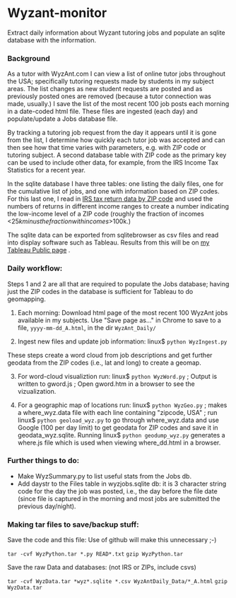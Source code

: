 # Wyzant-monitor
Extract daily information about Wyzant tutoring jobs and populate an sqlite database with the information.

### Background
As a tutor with WyzAnt.com I can view a list of online tutor jobs throughout the USA;
specifically tutoring requests made by students in my subject areas.
The list changes as new student requests are posted and as previously posted ones are removed
(because a tutor connection was made, usually.) I save the list of the most recent 100 job posts
each morning in a date-coded html file. These files are ingested (each day) and populate/update
a Jobs database file.

By tracking a tutoring job request from the day it appears until it is gone from the list,
I determine how quickly each tutor job was accepted and can then see how that time varies with parameters,
e.g. with ZIP code or tutoring subject. A second database table with ZIP code as the primary key
can be used to include other data, for example, from the IRS Income Tax Statistics for a recent year.

In the sqlite database I have three tables: one listing the daily files, one for the cumulative list of jobs,
and one with information based on ZIP codes.  For this last one, I read in [IRS tax return data by ZIP code]( https://www.irs.gov/statistics/soi-tax-stats-individual-income-tax-statistics-2015-zip-code-data-soi)
and used the numbers of returns in different income ranges to create a number indicating the
low-income level of a ZIP code (roughly the fraction of incomes <$25k minus the fraction with incomes >$100k.)

The sqlite data can be exported from sqlitebrowser as csv files and read into display software such as Tableau.
Results from this will be on [my Tableau Public page](https://public.tableau.com/profile/daniel.dewey#!/) .

### Daily workflow:
Steps 1 and 2 are all that are required to populate the Jobs database; 
having just the ZIP codes in the database is sufficient for Tableau to do geomapping.

1) Each morning:
     Download html page of the most recent 100 WyzAnt jobs available in my subjects.
     Use "Save page as..." in Chrome to save to a file, `yyyy-mm-dd_A.html`, in the dir `WyzAnt_Daily/`

2) Ingest new files and update job information:
    linux$ `python WyzIngest.py`

These steps create a word cloud from job descriptions and get further geodata from the ZIP codes
(i.e., lat and long) to create a geomap.

3) For word-cloud visualiztion run: linux$ `python WyzWord.py` ;
             Output is written to gword.js ;
   Open gword.htm in a browser to see the vizualization.

4) For a geographic map of locations run: linux$ `python WyzGeo.py` ;
         makes a where_wyz.data file with each line containing "zipcode, USA" ;
   run linux$ `python geoload_wyz.py`
                                 to go through where_wyz.data and use Google (100 per day limit)
                                 to get geodata for ZIP codes and save it in geodata_wyz.sqlite.
   Running linux$ `python geodump_wyz.py` generates a where.js file
   which is used when viewing where_dd.html in a browser.


### Further things to do:
- Make WyzSummary.py to list useful stats from the Jobs db.
- Add daystr to the Files table in wyzjobs.sqlite db:
       it is 3 character string code for the day the job was posted,
       i.e., the day before the file date
       (since file is captured in the morning and most jobs are submitted the previous day/night).


### Making tar files to save/backup stuff:
Save the code and this file:   Use of github will make this unnecessary ;-)

`tar -cvf WyzPython.tar *.py READ*.txt`
`gzip WyzPython.tar`

Save the raw Data and databases:  (not IRS or ZIPs, include csvs)

`tar -cvf WyzData.tar *wyz*.sqlite *.csv WyzAntDaily_Data/*_A.html`
`gzip WyzData.tar`

